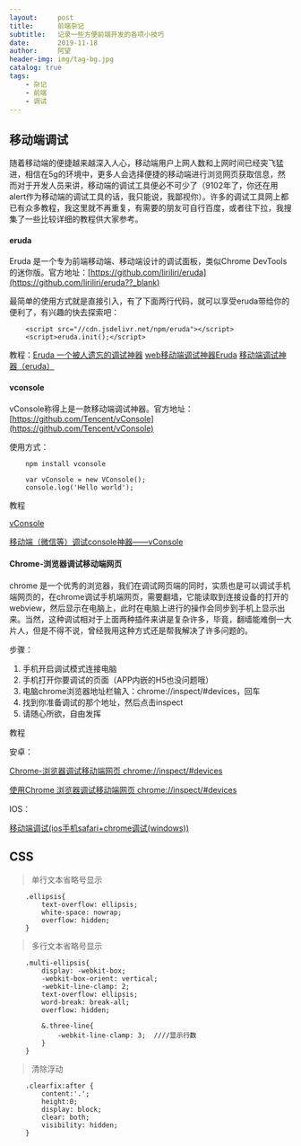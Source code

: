```yaml
---
layout:     post
title:      前端杂记
subtitle:   记录一些方便前端开发的各项小技巧
date:       2019-11-18
author:     阿望
header-img: img/tag-bg.jpg
catalog: true
tags:
    - 杂记
    - 前端
    - 调试
---
```


## 移动端调试

随着移动端的便捷越来越深入人心，移动端用户上网人数和上网时间已经突飞猛进，相信在5g的环境中，更多人会选择便捷的移动端进行浏览网页获取信息，然而对于开发人员来讲，移动端的调试工具便必不可少了（9102年了，你还在用alert作为移动端的调试工具的话，我只能说，我鄙视你）。许多的调试工具网上都已有众多教程，我这里就不再重复，有需要的朋友可自行百度，或者往下拉，我搜集了一些比较详细的教程供大家参考。

#### eruda

Eruda 是一个专为前端移动端、移动端设计的调试面板，类似Chrome DevTools 的迷你版。官方地址：[https://github.com/liriliri/eruda](https://github.com/liriliri/eruda??_blank)

最简单的使用方式就是直接引入，有了下面两行代码，就可以享受eruda带给你的便利了，有兴趣的快去探索吧：

```
    <script src="//cdn.jsdelivr.net/npm/eruda"></script>
    <script>eruda.init();</script>
```

教程：[Eruda 一个被人遗忘的调试神器](https://www.cnblogs.com/zhangycun/p/10138404.html)     [web移动端调试神器Eruda](https://blog.csdn.net/wrathli/article/details/82534109)    [移动端调试神器（eruda）](https://www.cnblogs.com/milo-wjh/p/6807753.html)

#### vconsole

vConsole称得上是一款移动端调试神器。官方地址：[https://github.com/Tencent/vConsole](https://github.com/Tencent/vConsole)

使用方式：
```
    npm install vconsole

    var vConsole = new VConsole();
    console.log('Hello world');

```

教程

[vConsole](https://blog.csdn.net/m0_37218692/article/details/85616947)

[移动端（微信等）调试console神器——vConsole](https://www.jianshu.com/p/d04b0dc714e2)

#### Chrome-浏览器调试移动端网页

chrome 是一个优秀的浏览器，我们在调试网页端的同时，实质也是可以调试手机端网页的，在chrome调试手机端网页，需要翻墙，它能读取到连接设备的打开的webview，然后显示在电脑上，此时在电脑上进行的操作会同步到手机上显示出来。当然，这种调试相对于上面两种插件来讲是复杂许多，毕竟，翻墙能难倒一大片人，但是不得不说，曾经我用这种方式还是帮我解决了许多问题的。

步骤：
1. 手机开启调试模式连接电脑
2. 手机打开你要调试的页面（APP内嵌的H5也没问题哦）
3. 电脑chrome浏览器地址栏输入：chrome://inspect/#devices，回车
4. 找到你准备调试的那个地址，然后点击inspect
5. 请随心所欲，自由发挥

教程

安卓：

[Chrome-浏览器调试移动端网页 chrome://inspect/#devices](https://www.jianshu.com/p/4d6fbdddad5c)

[使用Chrome 浏览器调试移动端网页 chrome://inspect/#devices](https://yq.aliyun.com/articles/657677)

IOS：

[移动端调试(ios手机safari+chrome调试(windows))](https://www.jianshu.com/p/e256932453dd)

## CSS

> 单行文本省略号显示

```
    .ellipsis{
        text-overflow: ellipsis;
        white-space: nowrap;
        overflow: hidden;	
    }
```

> 多行文本省略号显示

```
    .multi-ellipsis{
        display: -webkit-box;
        -webkit-box-orient: vertical;
        -webkit-line-clamp: 2;
        text-overflow: ellipsis;
        word-break: break-all;
        overflow: hidden;
        
        &.three-line{		
            -webkit-line-clamp: 3;  ////显示行数
        }
    }
```

> 清除浮动

```
    .clearfix:after {
        content:'.';
        height:0;
        display: block;
        clear: both;
        visibility: hidden;
    }
```
